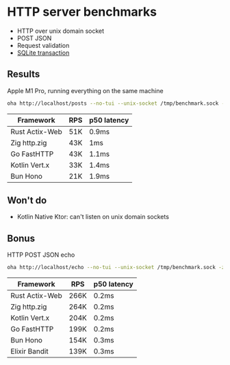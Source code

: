 # HTTP server benchmarks

- HTTP over unix domain socket
- POST JSON
- Request validation
- [SQLite transaction](db/migrations/001_init.up.sql)

## Results

Apple M1 Pro, running everything on the same machine

```sh
oha http://localhost/posts --no-tui --unix-socket /tmp/benchmark.sock -z 10s -m POST -T 'application/json' -d '{ "content": "oha benchmark", "email": "oha@gmail.com" }'
```

| Framework      | RPS | p50 latency |
| -------------- | --- | ----------- |
| Rust Actix-Web | 51K | 0.9ms       |
| Zig http.zig   | 43K | 1ms         |
| Go FastHTTP    | 43K | 1.1ms       |
| Kotlin Vert.x  | 33K | 1.4ms       |
| Bun Hono       | 21K | 1.9ms       |

## Won't do

- Kotlin Native Ktor: can't listen on unix domain sockets

## Bonus

HTTP POST JSON echo

```sh
oha http://localhost/echo --no-tui --unix-socket /tmp/benchmark.sock -z 10s -m POST -T 'application/json' -d '{ "content": "oha benchmark", "email": "foo@gmail.com" }'
```

| Framework      | RPS  | p50 latency |
| -------------- | ---- | ----------- |
| Rust Actix-Web | 266K | 0.2ms       |
| Zig http.zig   | 264K | 0.2ms       |
| Kotlin Vert.x  | 204K | 0.2ms       |
| Go FastHTTP    | 199K | 0.2ms       |
| Bun Hono       | 154K | 0.3ms       |
| Elixir Bandit  | 139K | 0.3ms       |

